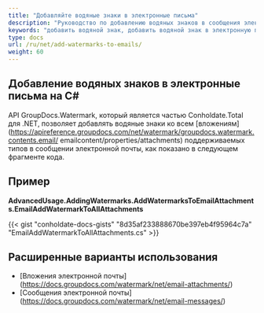 ```yaml
---
title: "Добавляйте водяные знаки в электронные письма"
description: "Руководство по добавлению водяных знаков в сообщения электронной почты на C# с помощью API GroupDocs.Watermark, который является частью Conholdate.Total for .NET."
keywords: "добавить водяной знак, добавить водяной знак в электронную почту, добавить водяные знаки в электронные письма на С#"
type: docs
url: /ru/net/add-watermarks-to-emails/
weight: 60
---
```


## Добавление водяных знаков в электронные письма на C#
API GroupDocs.Watermark, который является частью Conholdate.Total для .NET, позволяет добавлять водяные знаки ко всем [вложениям] (https://apireference.groupdocs.com/net/watermark/groupdocs.watermark.contents.email/ emailcontent/properties/attachments) поддерживаемых типов в сообщении электронной почты, как показано в следующем фрагменте кода.

## Пример
**AdvancedUsage.AddingWatermarks.AddWatermarksToEmailAttachments.EmailAddWatermarkToAllAttachments**

{{< gist "conholdate-docs-gists" "8d35af233888670be397eb4f95964c7a" "EmailAddWatermarkToAllAttachments.cs" >}}

## Расширенные варианты использования

* [Вложения электронной почты] (https://docs.groupdocs.com/watermark/net/email-attachments/)
* [Сообщения электронной почты] (https://docs.groupdocs.com/watermark/net/email-messages/)







